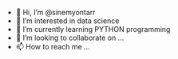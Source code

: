 - 👋 Hi, I’m @sinemyontarr
- 👀 I’m interested in data science 
- 🌱 I’m currently learning PYTHON programming 
- 💞️ I’m looking to collaborate on ...
- 📫 How to reach me ...

<!---
sinemyontarr/sinemyontarr is a ✨ special ✨ repository because its `README.md` (this file) appears on your GitHub profile.
You can click the Preview link to take a look at your changes.
--->

